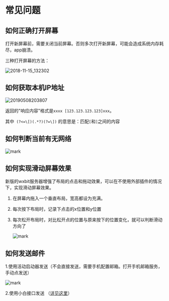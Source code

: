 

# 常见问题


## 如何正确打开屏幕

打开新屏幕前，需要关闭当前屏幕。否则多次打开新屏幕，可能会造成系统内存耗尽，app崩溃。

三种打开屏幕的方法：

![2018-11-15_132302](http://cdn.kevinkun.cn/xsj/2018-11-15_132302.png)

## 如何获取本机IP地址

![20190508203807](http://cdn.kevinkun.cn/xsj/20190508203807.png)

返回的"响应内容"格式是`xxxx [123.123.123.123]xxx`。

其中` (?<=\[)(.*?)(?=\])` 的意思是：匹配`[`和`]`之间的内容

## 如何判断当前有无网络

![mark](http://cdn.kevinkun.cn/ai/20190526/bjMaumJjASkv.png?imageslim)

## 如何实现滑动屏幕效果

新版的wxbit服务器增强了布局的点击和拖动效果，可以在不使用外部插件的情况下，实现滑动屏幕效果。

1.  在屏幕内拖入一个垂直布局，宽高都设为充满。

2.  每次按下布局时，记录下点击的x位置和y位置

3.  每次松开布局时，对比松开点的位置与原来按下的位置变化，就可以判断滑动方向了

    ![mark](http://cdn.kevinkun.cn/ai/20190712/yrpVT6vRwk8K.png?imageslim)

## 如何发送邮件

1.使用活动启动器发送（不会直接发送，需要手机配置邮箱。打开手机邮箱服务，手动点发送）



![mark](https://cdn.kevinkun.cn/ai/20200111/MVT1MWpsgFdA.png)



2.使用小白接口发送 （[详见这里](xiaobaiemail.html)）

